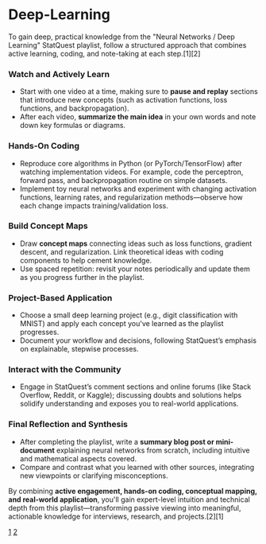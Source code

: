 # Deep-Learning
To gain deep, practical knowledge from the "Neural Networks / Deep Learning" StatQuest playlist, follow a structured approach that combines active learning, coding, and note-taking at each step.[1][2]

### Watch and Actively Learn

- Start with one video at a time, making sure to **pause and replay** sections that introduce new concepts (such as activation functions, loss functions, and backpropagation).
- After each video, **summarize the main idea** in your own words and note down key formulas or diagrams.

### Hands-On Coding

- Reproduce core algorithms in Python (or PyTorch/TensorFlow) after watching implementation videos. For example, code the perceptron, forward pass, and backpropagation routine on simple datasets.
- Implement toy neural networks and experiment with changing activation functions, learning rates, and regularization methods—observe how each change impacts training/validation loss.

### Build Concept Maps

- Draw **concept maps** connecting ideas such as loss functions, gradient descent, and regularization. Link theoretical ideas with coding components to help cement knowledge.
- Use spaced repetition: revisit your notes periodically and update them as you progress further in the playlist.

### Project-Based Application

- Choose a small deep learning project (e.g., digit classification with MNIST) and apply each concept you've learned as the playlist progresses.
- Document your workflow and decisions, following StatQuest’s emphasis on explainable, stepwise processes.

### Interact with the Community

- Engage in StatQuest’s comment sections and online forums (like Stack Overflow, Reddit, or Kaggle); discussing doubts and solutions helps solidify understanding and exposes you to real-world applications.

### Final Reflection and Synthesis

- After completing the playlist, write a **summary blog post or mini-document** explaining neural networks from scratch, including intuitive and mathematical aspects covered.
- Compare and contrast what you learned with other sources, integrating new viewpoints or clarifying misconceptions.

By combining **active engagement, hands-on coding, conceptual mapping, and real-world application**, you'll gain expert-level intuition and technical depth from this playlist—transforming passive viewing into meaningful, actionable knowledge for interviews, research, and projects.[2][1]

[1](https://www.threads.com/@arif.codes/post/DOdXSe2kvJe/link-httpswwwyoutubecomplaylistlistplblh5jkooluixgdqs4lffd-41vzf-me1-400-%F0%9D%97%97%F0%9D%97%AE%F0%9D%98%81%F0%9D%97%AE-%F0%9D%97%A6%F0%9D%97%B0)
[2](https://sites.google.com/site/ivprgroup/tutorials)
